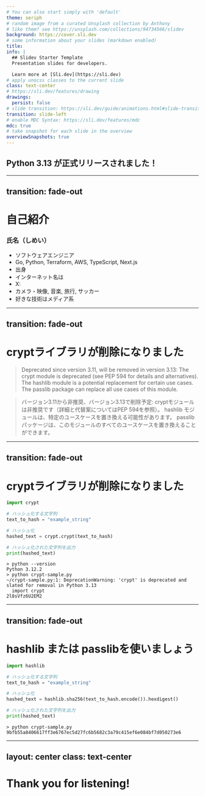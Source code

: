 ```yaml
---
# You can also start simply with 'default'
theme: seriph
# random image from a curated Unsplash collection by Anthony
# like them? see https://unsplash.com/collections/94734566/slidev
background: https://cover.sli.dev
# some information about your slides (markdown enabled)
title:
info: |
  ## Slidev Starter Template
  Presentation slides for developers.

  Learn more at [Sli.dev](https://sli.dev)
# apply unocss classes to the current slide
class: text-center
# https://sli.dev/features/drawing
drawings:
  persist: false
# slide transition: https://sli.dev/guide/animations.html#slide-transitions
transition: slide-left
# enable MDC Syntax: https://sli.dev/features/mdc
mdc: true
# take snapshot for each slide in the overview
overviewSnapshots: true
---
```


## Python 3.13 が正式リリースされました！

---
transition: fade-out
---

# 自己紹介

### 氏名（しめい）

- ソフトウェアエンジニア
- Go, Python, Terraform, AWS, TypeScript, Next.js
- 出身
- インターネット名は
- X: 
- カメラ・映像, 音楽, 旅行, サッカー
- 好きな技術はメディア系


---
transition: fade-out
---

# cryptライブラリが削除になりました

> Deprecated since version 3.11, will be removed in version 3.13: 
> The crypt module is deprecated (see PEP 594 for details and alternatives). 
> The hashlib module is a potential replacement for certain use cases. 
> The passlib package can replace all use cases of this module.

> バージョン3.11から非推奨、バージョン3.13で削除予定: 
> cryptモジュールは非推奨です（詳細と代替案についてはPEP 594を参照）。
> hashlib モジュールは、特定のユースケースを置き換える可能性があります。
> passlib パッケージは、このモジュールのすべてのユースケースを置き換えることができます。


---
transition: fade-out
---

# cryptライブラリが削除になりました


```py
import crypt

# ハッシュ化する文字列
text_to_hash = "example_string"

# ハッシュ化
hashed_text = crypt.crypt(text_to_hash)

# ハッシュ化された文字列を出力
print(hashed_text)
```

```
> python --version
Python 3.12.2
> python crypt-sample.py
~/crypt-sample.py:1: DeprecationWarning: 'crypt' is deprecated and slated for removal in Python 3.13
  import crypt
2l8sVfz6U2EM2
```

---
transition: fade-out
---

# hashlib または passlibを使いましょう


```py
import hashlib

# ハッシュ化する文字列
text_to_hash = "example_string"

# ハッシュ化
hashed_text = hashlib.sha256(text_to_hash.encode()).hexdigest()

# ハッシュ化された文字列を出力
print(hashed_text)
```

```
> python crypt-sample.py
9bfb55a8406617ff3e6767ec5d27fc6b5682c3a79c415ef6e084bf7d050273e6
```

---
layout: center
class: text-center
---

# Thank you for listening!

<PoweredBySlidev mt-10 />

